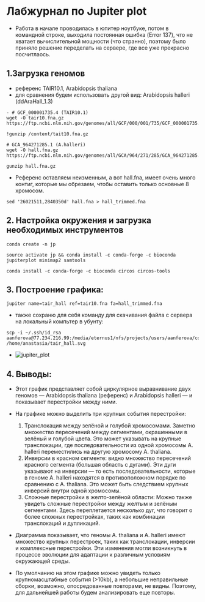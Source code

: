 # Лабжурнал по Jupiter plot
- Работа в начале проводилась в юпитер ноутбуке, потом в командной строке, выходила постоянная ошибка (Error 137), что не хватает вычислительной мощности (что странно), поэтому было приняло решение переделать на сервере, где все уже прекрасно посчитлаось.

## 1.Загрузка геномов
- референс TAIR10.1, Arabidopsis thaliana
- для сравнения будем использовать другой вид: Arabidopsis halleri (ddAraHall_1.3)

```
- # GCF_000001735.4 (TAIR10.1)
wget -O tair10.fna.gz https://ftp.ncbi.nlm.nih.gov/genomes/all/GCF/000/001/735/GCF_000001735.4_TAIR10.1/GCF_000001735.4_TAIR10.1_genomic.fna.gz

!gunzip /content/tait10.fna.gz
```
```
# GCA_964271285.1 (A.halleri)
wget -O hall.fna.gz https://ftp.ncbi.nlm.nih.gov/genomes/all/GCA/964/271/285/GCA_964271285.1_ddAraHall_1.3/GCA_964271285.1_ddAraHall_1.3_genomic.fna.gz

gunzip hall.fna.gz
```
- Референс оставляем неизменным, а вот hall.fna, имеет очень много контиг, которые мы обрезаем, чтобы оставить только основные 8 хромосом. 
```
sed '26021511,2840350d' hall.fna > hall_trimmed.fna
```

## 2. Настройка окружения и загрузка необходимых инструментов 
```
conda create -n jp
```
```
source activate jp && conda install -c conda-forge -c bioconda jupiterplot minimap2 samtools
```
```
conda install -c conda-forge -c bioconda circos circos-tools
```
## 3. Построение графика:
```
jupiter name=tair_hall ref=tair10.fna fa=hall_trimmed.fna
```
- также сохраню для себя команду для скачивания файла с сервера на локальный компьтер в убунту:
```
scp -i ~/.ssh/id_rsa aanferova@77.234.216.99:/media/eternus1/nfs/projects/users/aanferova/comparative_genomics/hw3/tair_hall.svg /home/anastasia/tair_hall.svg
```
- ![jupiter_plot](https://github.com/user-attachments/assets/21e0cd47-5af4-42ba-b043-122677e4e3aa)

## 4. Выводы:
- Этот график представляет собой циркулярное выравнивание двух геномов — Arabidopsis thaliana (референс) и Arabidopsis halleri — и показывает перестройки между ними.
- На графике можно выделить три крупных события перестройки:
    1. Транслокация между зелёной и голубой хромосомами. Заметно множество пересечений между сегментами, окрашенными в зелёный и голубой цвета. Это может указывать на крупные транслокации, где последовательности из одной хромосомы A. halleri переместились на другую хромосому A. thaliana. 
    2. Инверсии в красном сегменте: видно множество пересечений красного сегмента (большая область с дугами). Эти дуги указывают на инверсии — то есть последовательности, которые в геноме A. halleri находятся в противоположном порядке по сравнению с A. thaliana. Это может быть следствием крупных инверсий внутри одной хромосомы.
    3. Сложные перестройки в желто-зелёной области: Можно также увидеть сложные перестройки между желтым и зелёным сегментами. Здесь переплетается несколько дуг, что говорит о более сложных перестройках, таких как комбинации транслокаций и дупликаций.

- Диаграмма показывает, что геномы A. thaliana и A. halleri имеют множество крупных перестроек, таких как транслокации, инверсии и комплексные перестройки. Эти изменения могли возникнуть в процессе эволюции для адаптации к различным условиям окружающей среды.

- По умолчанию на этом графике можно увидеть только крупномасштабные события (>10kb), а небольшие неправильные сборки, возможно, опосредованные повторами, не видны. Поэтому, для дальнейшей работы будем анализировать еще повторы.


